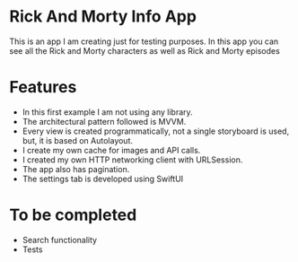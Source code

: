 # Rick And Morty Info App

This is an app I am creating just for testing purposes.
In this app you can see all the Rick and Morty characters as well as Rick and Morty episodes

# Features
- In this first example I am not using any library.
- The architectural pattern followed is MVVM.
- Every view is created programmatically, not a single storyboard is used, but, it is based on Autolayout.
- I create my own cache for images and API calls.
- I created my own HTTP networking client with URLSession.
- The app also has pagination.
- The settings tab is developed using SwiftUI

# To be completed
- Search functionality
- Tests
